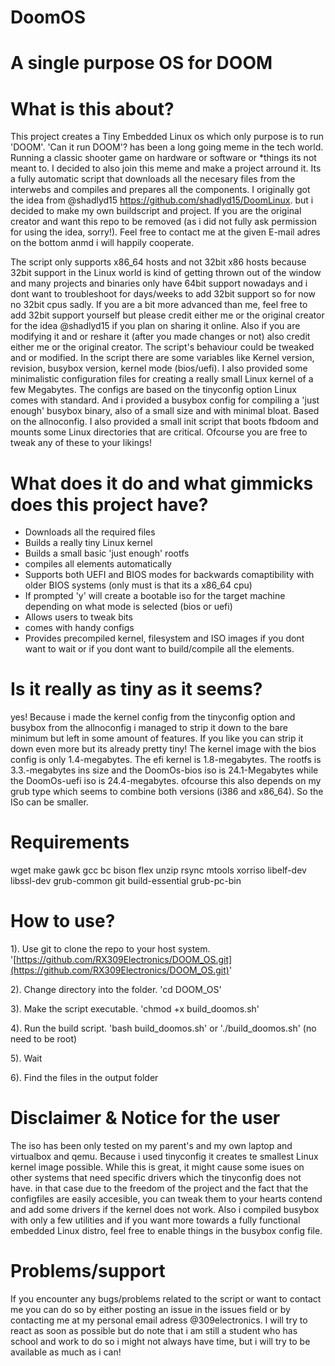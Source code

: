 # DoomOS
# A single purpose OS for DOOM

# What is this about?
This project creates a Tiny Embedded Linux os which only purpose is to run 'DOOM'. 'Can it run DOOM'? has been a long going meme in the tech world. Running a classic shooter game on hardware or software or *things its not meant to. I decided to also join this meme and make a project arround it. Its a fully automatic script that downloads all the necesary files from the interwebs and compiles and prepares all the components. 
I originally got the idea from @shadlyd15 https://github.com/shadlyd15/DoomLinux. but i decided to make my own buildscript and project. If you are the original creator and want this repo to be removed (as i did not fully ask permission for using the idea, sorry!). Feel free to contact me at the given E-mail adres on the bottom anmd i will happily cooperate. 


The script only supports x86_64 hosts and not 32bit x86 hosts because 32bit support in the Linux world is kind of getting thrown out of the window and many projects and binaries only have 64bit support nowadays and i dont want to troubleshoot for days/weeks to add 32bit support so for now no 32bit cpus sadly. If you are a bit more advanced than me, feel free to add 32bit support yourself but please credit either me or the original creator for the idea @shadlyd15 if you plan on sharing it online. Also if you are modifying it and or reshare it (after you made changes or not) also credit either me or the original creator. 
The script's behaviour could be tweaked and or modified. In the script there are some variables like Kernel version, revision, busybox version, kernel mode (bios/uefi). I also provided some minimalistic configuration files for creating a really small Linux kernel of a few Megabytes. The configs are based on the tinyconfig option Linux comes with standard. And i provided a busybox config for compiling a 'just enough' busybox binary, also of a small size and with minimal bloat. Based on the allnoconfig. I also provided a small init script that boots fbdoom and mounts some Linux directories that are critical. Ofcourse you are free to tweak any of these to your likings! 

# What does it do and what gimmicks does this project have?
- Downloads all the required files
- Builds a really tiny Linux kernel
- Builds a small basic 'just enough' rootfs
- compiles all elements automatically
- Supports both UEFI and BIOS modes for backwards comaptibility with older BIOS systems (only must is that its a x86_64 cpu)
- If prompted 'y' will create a bootable iso for the target machine depending on what mode is selected (bios or uefi)
- Allows users to tweak bits
- comes with handy configs
- Provides precompiled kernel, filesystem and ISO images if you dont want to wait or if you dont want to build/compile all the elements. 
  
# Is it really as tiny as it seems?
yes! Because i made the kernel config from the tinyconfig option and busybox from the allnoconfig i managed to strip it down to the bare minimum but left in some amount of features. If you like you can strip it down even more but its already pretty tiny! The kernel image with the bios config is only 1.4-megabytes. The efi kernel is 1.8-megabytes. The rootfs is 3.3.-megabytes ins size and the DoomOs-bios iso is 24.1-Megabytes while the DoomOs-uefi iso is 24.4-megabytes. ofcourse this also depends on my grub type which seems to combine both versions (i386 and x86_64). So the ISo can be smaller. 

# Requirements
wget make gawk gcc bc bison flex unzip rsync mtools xorriso libelf-dev libssl-dev grub-common git build-essential grub-pc-bin

# How to use?
1). Use git to clone the repo to your host system. '[https://github.com/RX309Electronics/DOOM_OS.git](https://github.com/RX309Electronics/DOOM_OS.git)'

2). Change directory into the folder. 'cd DOOM_OS'

3). Make the script executable. 'chmod +x build_doomos.sh'

4). Run the build script. 'bash build_doomos.sh' or './build_doomos.sh' (no need to be root)

5). Wait

6). Find the files in the output folder

# Disclaimer & Notice for the user
The iso has been only tested on my parent's and my own laptop and virtualbox and qemu. Because i used tinyconfig it creates te smallest Linux kernel image possible. While this is great, it might cause some isues on other systems that need specific drivers which the tinyconfig does not have. in that case due to the freedom of the project and the fact that the configfiles are easily accesible, you can tweak them to your hearts contend and add some drivers if the kernel does not work. Also i compiled busybox with only a few utilities and if you want more towards a fully functional embedded Linux distro, feel free to enable things in the busybox config file. 


# Problems/support
If you encounter any bugs/problems related to the script or want to contact me you can do so by either posting an issue in the issues field or by contacting me at my personal email adress @309electronics. I will try to react as soon as possible but do note that i am still a student who has school and work to do so i might not always have time, but i will try to be available as much as i can!
